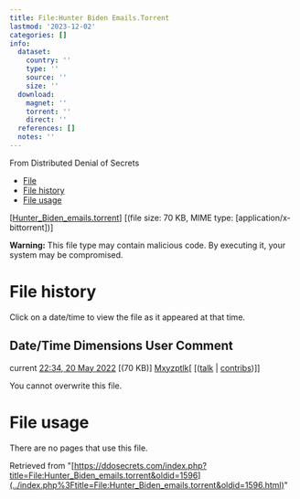 ```yaml
---
title: File:Hunter Biden Emails.Torrent
lastmod: '2023-12-02'
categories: []
info:
  dataset:
    country: ''
    type: ''
    source: ''
    size: ''
  download:
    magnet: ''
    torrent: ''
    direct: ''
  references: []
  notes: ''
---
```




From Distributed Denial of Secrets

- [File](./File:Hunter_Biden_emails.torrent.html#file)
- [File history](./File:Hunter_Biden_emails.torrent.html#filehistory)
- [File usage](./File:Hunter_Biden_emails.torrent.html#filelinks)

[[Hunter_Biden_emails.torrent](../images/d/db/Hunter_Biden_emails.torrent "Hunter Biden emails.torrent")]
‎[(file size: 70 KB, MIME type:
[application/x-bittorrent])]

**Warning:** This file type may contain malicious code. By executing it,
your system may be compromised.

# File history

Click on a date/time to view the file as it appeared at that time.

Date/Time Dimensions User Comment
---
current [22:34, 20 May 2022](../images/d/db/Hunter_Biden_emails.torrent) [(70 KB)] [Mxyzptlk](../index.php%3Ftitle=User:Mxyzptlk&action=edit&redlink=1.html "User:Mxyzptlk (page does not exist)")[ [([talk](../index.php%3Ftitle=User_talk:Mxyzptlk&action=edit&redlink=1.html "User talk:Mxyzptlk (page does not exist)") | [contribs](./Special:Contributions/Mxyzptlk.html "Special:Contributions/Mxyzptlk"))]]

You cannot overwrite this file.

# File usage

There are no pages that use this file.

Retrieved from
"[https://ddosecrets.com/index.php?title=File:Hunter_Biden_emails.torrent&oldid=1596](../index.php%3Ftitle=File:Hunter_Biden_emails.torrent&oldid=1596.html)"

